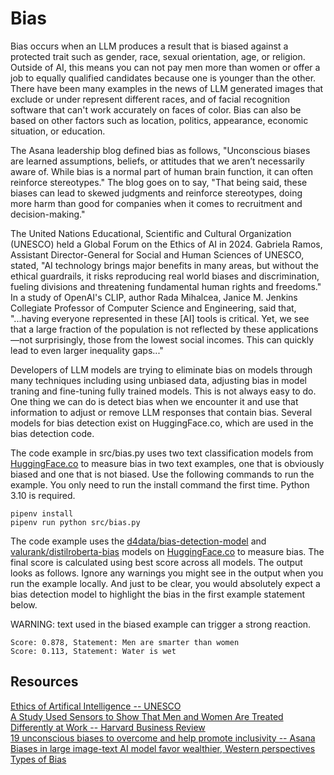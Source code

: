 # Bias

Bias occurs when an LLM produces a result that is biased against a protected trait such as gender, race, sexual orientation, age, or religion.  Outside of AI, this means you can not pay men more than women or offer a job to equally qualified candidates because one is younger than the other.  There have been many examples in the news of LLM generated images that exclude or under represent different races, and of facial recognition software that can't work accurately on faces of color. Bias can also be based on other factors such as location, politics, appearance, economic situation, or education.

The Asana leadership blog defined bias as follows, "Unconscious biases are learned assumptions, beliefs, or attitudes that we aren’t necessarily aware of. While bias is a normal part of human brain function, it can often reinforce stereotypes."  The blog goes on to say, "That being said, these biases can lead to skewed judgments and reinforce stereotypes, doing more harm than good for companies when it comes to recruitment and decision-making."

The United Nations Educational, Scientific and Cultural Organization (UNESCO) held a Global Forum on the Ethics of AI in 2024.  Gabriela Ramos,
Assistant Director-General for Social and Human Sciences of UNESCO, stated, "AI technology brings major benefits in many areas, but without the ethical guardrails, it risks reproducing real world biases and discrimination, fueling divisions and threatening fundamental human rights and freedoms."  In a study of OpenAI's CLIP, author Rada Mihalcea, Janice M. Jenkins Collegiate Professor of Computer Science and Engineering, said that, "...having everyone represented in these [AI] tools is critical. Yet, we see that a large fraction of the population is not reflected by these applications—not surprisingly, those from the lowest social incomes. This can quickly lead to even larger inequality gaps..."

Developers of LLM models are trying to eliminate bias on models through many techniques including using unbiased data, adjusting bias in model traning and fine-tuning fully trained models.  This is not always easy to do.  One thing we can do is detect bias when we encounter it and use that information to adjust or remove LLM responses that contain bias.  Several models for bias detection exist on HuggingFace.co, which are used in the bias detection code.

The code example in src/bias.py uses two text classification models from [HuggingFace.co](https://huggingface.co/) to measure bias in two text examples, one that is obviously biased and one that is not biased.  Use the following commands to run the example. You only need to run the install command the first time. Python 3.10 is required.     

```
pipenv install
pipenv run python src/bias.py
```

The code example uses the [d4data/bias-detection-model](https://huggingface.co/d4data/bias-detection-model) and [valurank/distilroberta-bias](https://huggingface.co/valurank/distilroberta-bias) models on [HuggingFace.co](https://huggingface.co/) to measure bias.  The final score is calculated using best score across all models. The output looks as follows.  Ignore any warnings you might see in the output when you run the example locally.  And just to be clear, you would absolutely expect a bias detection model to highlight the bias in the first example statement below.

WARNING: text used in the biased example can trigger a strong reaction.

```
Score: 0.878, Statement: Men are smarter than women
Score: 0.113, Statement: Water is wet
```

## Resources  
[Ethics of Artifical Intelligence -- UNESCO](https://www.unesco.org/en/artificial-intelligence/recommendation-ethics)  
[A Study Used Sensors to Show That Men and Women Are Treated Differently at Work -- Harvard Business Review](https://hbr.org/2017/10/a-study-used-sensors-to-show-that-men-and-women-are-treated-differently-at-work?tpcc=orgsocial_edit&utm_campaign=hbr&utm_medium=social&utm_source=linkedin)  
[19 unconscious biases to overcome and help promote inclusivity -- Asana](https://asana.com/resources/unconscious-bias-examples?utm_campaign=PMax--NAMER--NAMER--EN--PMax&utm_source=google&utm_medium=pd_cpc_pmax&gad_source=1&gclid=Cj0KCQiAwbitBhDIARIsABfFYIJwjZ6D1vHTHKXYhaj6ZPIF3KOKE9I1g9c4xpjsymCv1pD-edOmdk0aAms4EALw_wcB&gclsrc=aw.ds)  
[Biases in large image-text AI model favor wealthier, Western perspectives](https://news.engin.umich.edu/2023/12/biases-in-large-image-text-ai-model-favor-wealthier-western-perspectives/)  
[Types of Bias](https://cpdonline.co.uk/knowledge-base/safeguarding/types-of-bias/)
